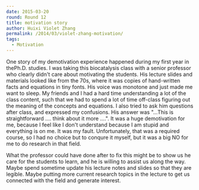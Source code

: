 ```yaml
---
date: 2015-03-20
round: Round 12
title: motivation story
author: Huixi Violet Zhang
permalink: /2014/03/violet-zhang-motivation/
tags:
  - Motivation
---
```


One story of my demotivation experience happened during my first year in thePh.D. studies. I was taking this biocatalysis class with a senior professor who clearly didn't care about motivating the students. His lecture slides and materials looked like from the 70s, where it was copies of hand-written facts and equations in tiny fonts. His voice was monotone and just made me want to sleep. My friends and I had a hard time understanding a lot of the class content, such that we had to spend a lot of time off-class figuring out the meaning of the concepts and equations. I also tried to ask him questions after class, and expressed my confusions. His answer was "...This is straightforward .... think about it more ....". It was a huge demotivation for me, because I feel like I don't understand because I am stupid and everything is on me. It was my fault. Unfortunately, that was a required course, so I had no choice but to conqure it myself, but it was a big NO for me to do research in that field.

What the professor could have done after to fix this might be to show us he care for the students to learn, and he is willing to assist us along the way. Maybe spend sometime update his lecture notes and slides so that they are legible. Maybe putting more current research topics in the lecture to get us connected with the field and generate interest.
  
